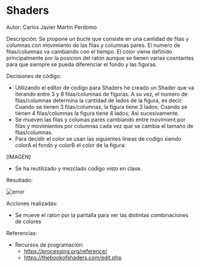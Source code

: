 # Shaders

Autor: Carlos Javier Martín Perdomo

Descripción: Se propone un bucle que consiste en una cantidad de filas y columnas con movimiento de las filas y columnas pares. El numero de filas/columnas va cambiando con el tiempo. El color viene definido principalmente por la posicion del raton aunque se tienen varias cosntantes para que siempre se pueda diferenciar el fondo y las figuras. 

Decisiones de código:
  - Utilizando el editor de codigo para Shaders he creado un Shader que va iterando entre 3 y 8 filas/columnas de figuras. A su vez, el numero de filas/columnas determina la cantidad de lados de la figura, es decir: Cuando se tienen 3 filas/columnas, la figura tiene 3 lados; Cuando se tienen 4 filas/columnas la figura tiene 4 lados; Asi sucesivamente.
  - Se mueven las filas y columas pares cambiando entre movimient por filas y movimientos por columnas cada vez que se cambia el tamaño de filas/columnas.
  - Para decidir el color se usan las siguientes lineas de codigo siendo colorA el fondo y colorB el color de la figura:
  
  [IMAGEN]
  
  - Se ha reutilizado y mezclado codigo visto en clase.
  
Resultado:

![error](https://github.com/CarlosJavierMartin/Shaders/blob/master/gif.gif?raw=true)

Acciones realizadas:
  - Se mueve el raton por la pantalla para ver las distintas combinaciones de colores
  
Referencias:
  - Recursos de programación:
    - https://processing.org/reference/
    - https://thebookofshaders.com/edit.php
